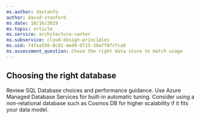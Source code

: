 ```yaml
---
ms.author: dastanfo
author: david-stanford
ms.date: 10/16/2019
ms.topic: article
ms.service: architecture-center
ms.subservice: cloud-design-principles
ms.uid: f4fea556-8c81-4e49-9715-39a7f8fcfca8
ms.assessment_question: Chose the right data store to match usage
---
```

## Choosing the right database

Review SQL Database choices and performance guidance. Use Azure Managed Database Services for built-in automatic tuning. Consider using a non-relational database such as Cosmos DB for higher scalability if it fits your data model.
